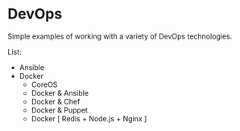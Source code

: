 # DevOps

Simple examples of working with a variety of DevOps technologies.

List:

+ Ansible
+ Docker
  + CoreOS
  + Docker & Ansible
  + Docker & Chef
  + Docker & Puppet
  + Docker [ Redis + Node.js + Nginx ]
